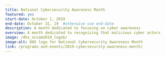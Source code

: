 ```yaml
---
title: National Cybersecurity Awareness Month
featured: yes
start-date: October 1, 2019
end-date: October 31, 19  #otherwise use end-date
description: A month dedicated to focusing on cyber awareness
overview: A month dedicated to recognizing that malicious cyber actors seek to compromise federal information systems and data in order to steal information the government holds on behalf of and about the American people. 
image: /dhs_ncsam2019_logob/
image-alt: DHS logo for National Cybersecurity Awareness Month
link: /programs-and-events/2019-cybersecurity-awareness-month/
---
```


